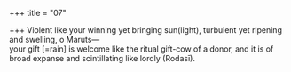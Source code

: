 +++
title = "07"

+++
Violent like your winning yet bringing sun(light), turbulent yet ripening  and swelling, o Maruts—  
your gift [=rain] is welcome like the ritual gift-cow of a donor, and it is  of broad expanse and scintillating like lordly (Rodasī).  